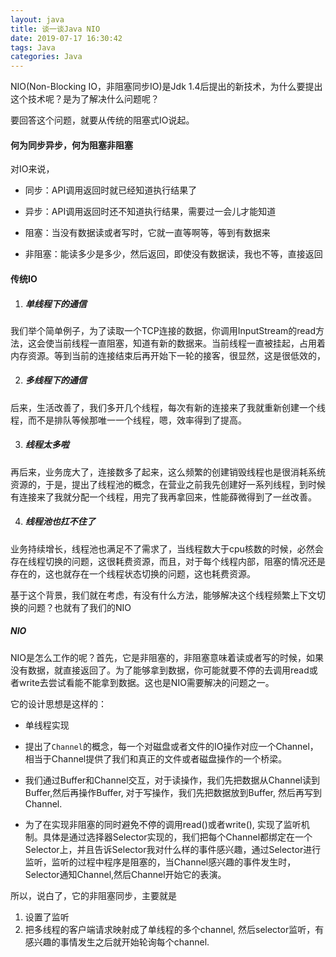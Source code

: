 ```yaml
---
layout: java
title: 谈一谈Java NIO
date: 2019-07-17 16:30:42
tags: Java
categories: Java
---
```


NIO(Non-Blocking IO，非阻塞同步IO)是Jdk 1.4后提出的新技术，为什么要提出这个技术呢？是为了解决什么问题呢？

要回答这个问题，就要从传统的阻塞式IO说起。

#### 何为同步异步，何为阻塞非阻塞

对IO来说，

+ 同步：API调用返回时就已经知道执行结果了

+ 异步：API调用返回时还不知道执行结果，需要过一会儿才能知道
+ 阻塞：当没有数据读或者写时，它就一直等啊等，等到有数据来
+ 非阻塞：能读多少是多少，然后返回，即使没有数据读，我也不等，直接返回

#### 传统IO

1. ##### 单线程下的通信

我们举个简单例子，为了读取一个TCP连接的数据，你调用InputStream的read方法，这会使当前线程一直阻塞，知道有新的数据来。当前线程一直被挂起，占用着内存资源。等到当前的连接结束后再开始下一轮的接客，很显然，这是很低效的，

2. ##### 多线程下的通信

后来，生活改善了，我们多开几个线程，每次有新的连接来了我就重新创建一个线程，而不是排队等候那唯一一个线程，嗯，效率得到了提高。

3. ##### 线程太多啦

再后来，业务庞大了，连接数多了起来，这么频繁的创建销毁线程也是很消耗系统资源的，于是，提出了线程池的概念，在营业之前我先创建好一系列线程，到时候有连接来了我就分配一个线程，用完了我再拿回来，性能薛微得到了一丝改善。

4. ##### 线程池也扛不住了

业务持续增长，线程池也满足不了需求了，当线程数大于cpu核数的时候，必然会存在线程切换的问题，这很耗费资源，而且，对于每个线程内部，阻塞的情况还是存在的，这也就存在一个线程状态切换的问题，这也耗费资源。



基于这个背景，我们就在考虑，有没有什么方法，能够解决这个线程频繁上下文切换的问题？也就有了我们的NIO

##### NIO

NIO是怎么工作的呢？首先，它是非阻塞的，非阻塞意味着读或者写的时候，如果没有数据，就直接返回了。为了能够拿到数据，你可能就要不停的去调用read或者write去尝试看能不能拿到数据。这也是NIO需要解决的问题之一。

它的设计思想是这样的：

+ 单线程实现

+ 提出了`Channel`的概念，每一个对磁盘或者文件的IO操作对应一个Channel，相当于Channel提供了我们和真正的文件或者磁盘操作的一个桥梁。

+ 我们通过Buffer和Channel交互，对于读操作，我们先把数据从Channel读到Buffer,然后再操作Buffer, 对于写操作，我们先把数据放到Buffer, 然后再写到Channel.
+ 为了在实现非阻塞的同时避免不停的调用read()或者write(), 实现了监听机制。具体是通过选择器Selector实现的，我们把每个Channel都绑定在一个Selector上，并且告诉Selector我对什么样的事件感兴趣，通过Selector进行监听，监听的过程中程序是阻塞的，当Channel感兴趣的事件发生时，Selector通知Channel,然后Channel开始它的表演。

所以，说白了，它的非阻塞同步，主要就是

1. 设置了监听
2. 把多线程的客户端请求映射成了单线程的多个channel, 然后selector监听，有感兴趣的事情发生之后就开始轮询每个channel.